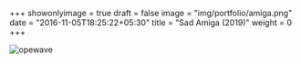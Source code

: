 +++
showonlyimage = true
draft = false
image = "img/portfolio/amiga.png"
date = "2016-11-05T18:25:22+05:30"
title = "Sad Amiga (2019)"
weight = 0
+++

![opewave][1]

[1]: /img/portfolio/amiga.png
